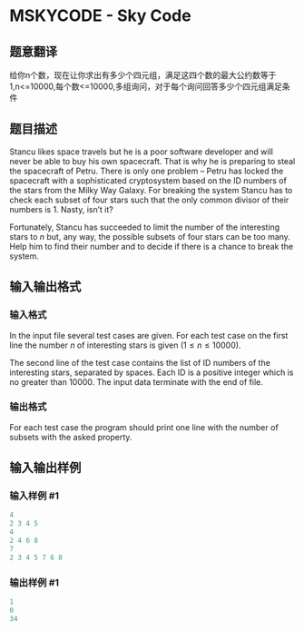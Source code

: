 # MSKYCODE - Sky Code

## 题意翻译

给你n个数，现在让你求出有多少个四元组，满足这四个数的最大公约数等于1,n<=10000,每个数<=10000,多组询问，对于每个询问回答多少个四元组满足条件

## 题目描述

Stancu likes space travels but he is a poor software developer and will never be able to buy his own spacecraft. That is why he is preparing to steal the spacecraft of Petru. There is only one problem – Petru has locked the spacecraft with a sophisticated cryptosystem based on the ID numbers of the stars from the Milky Way Galaxy. For breaking the system Stancu has to check each subset of four stars such that the only common divisor of their numbers is $1$. Nasty, isn’t it?

Fortunately, Stancu has succeeded to limit the number of the interesting stars to $n$ but, any way, the possible subsets of four stars can be too many. Help him to find their number and to decide if there is a chance to break the system.

## 输入输出格式

### 输入格式

In the input file several test cases are given. For each test case on the first line the number $n$ of interesting stars is given $(1 \leq n \leq 10000)$.

The second line of the test case contains the list of ID numbers of the interesting stars, separated by spaces. Each ID is a positive integer which is no greater than $10000$. The input data terminate with the end of file.

### 输出格式

For each test case the program should print one line with the number of subsets with the asked property.

## 输入输出样例

### 输入样例 #1

```cpp
4
2 3 4 5
4
2 4 6 8
7
2 3 4 5 7 6 8
```


### 输出样例 #1

```cpp
1
0
34
```


